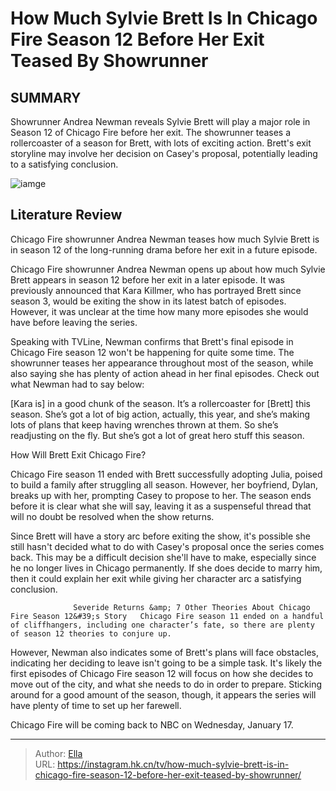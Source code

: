 # How Much Sylvie Brett Is In Chicago Fire Season 12 Before Her Exit Teased By Showrunner


## SUMMARY 



  Showrunner Andrea Newman reveals Sylvie Brett will play a major role in Season 12 of Chicago Fire before her exit.   The showrunner teases a rollercoaster of a season for Brett, with lots of exciting action.   Brett&#39;s exit storyline may involve her decision on Casey&#39;s proposal, potentially leading to a satisfying conclusion.  

![iamge](https://static1.srcdn.com/wordpress/wp-content/uploads/2024/01/screen-shot-2024-01-17-at-9-04-29-am.jpg)

## Literature Review

Chicago Fire showrunner Andrea Newman teases how much Sylvie Brett is in season 12 of the long-running drama before her exit in a future episode.




Chicago Fire showrunner Andrea Newman opens up about how much Sylvie Brett appears in season 12 before her exit in a later episode. It was previously announced that Kara Killmer, who has portrayed Brett since season 3, would be exiting the show in its latest batch of episodes. However, it was unclear at the time how many more episodes she would have before leaving the series.




Speaking with TVLine, Newman confirms that Brett&#39;s final episode in Chicago Fire season 12 won&#39;t be happening for quite some time. The showrunner teases her appearance throughout most of the season, while also saying she has plenty of action ahead in her final episodes. Check out what Newman had to say below:


[Kara is] in a good chunk of the season. It’s a rollercoaster for [Brett] this season. She’s got a lot of big action, actually, this year, and she’s making lots of plans that keep having wrenches thrown at them. So she’s readjusting on the fly. But she’s got a lot of great hero stuff this season.



 How Will Brett Exit Chicago Fire? 
          

Chicago Fire season 11 ended with Brett successfully adopting Julia, poised to build a family after struggling all season. However, her boyfriend, Dylan, breaks up with her, prompting Casey to propose to her. The season ends before it is clear what she will say, leaving it as a suspenseful thread that will no doubt be resolved when the show returns.




Since Brett will have a story arc before exiting the show, it&#39;s possible she still hasn&#39;t decided what to do with Casey&#39;s proposal once the series comes back. This may be a difficult decision she&#39;ll have to make, especially since he no longer lives in Chicago permanently. If she does decide to marry him, then it could explain her exit while giving her character arc a satisfying conclusion.

                  Severide Returns &amp; 7 Other Theories About Chicago Fire Season 12&#39;s Story   Chicago Fire season 11 ended on a handful of cliffhangers, including one character’s fate, so there are plenty of season 12 theories to conjure up.   

However, Newman also indicates some of Brett&#39;s plans will face obstacles, indicating her deciding to leave isn&#39;t going to be a simple task. It&#39;s likely the first episodes of Chicago Fire season 12 will focus on how she decides to move out of the city, and what she needs to do in order to prepare. Sticking around for a good amount of the season, though, it appears the series will have plenty of time to set up her farewell.






Chicago Fire will be coming back to NBC on Wednesday, January 17.






---

> Author: [Ella](https://instagram.hk.cn/)  
> URL: https://instagram.hk.cn/tv/how-much-sylvie-brett-is-in-chicago-fire-season-12-before-her-exit-teased-by-showrunner/  

